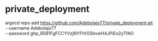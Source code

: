 # private_deployment


argocd repo add https://github.com/Adebolajo77/private_deployment.git \
  --username Adebolajo77 \
  --password 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